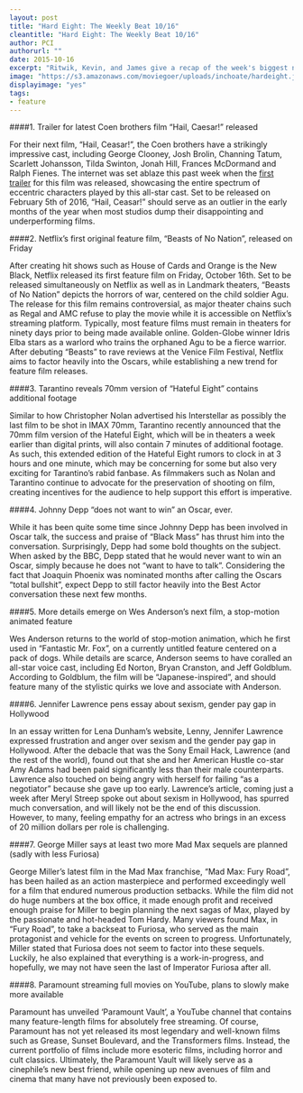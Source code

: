 ```yaml
---
layout: post
title: "Hard Eight: The Weekly Beat 10/16"
cleantitle: "Hard Eight: The Weekly Beat 10/16"
author: PCI
authorurl: ""
date: 2015-10-16
excerpt: "Ritwik, Kevin, and James give a recap of the week's biggest news"
image: "https://s3.amazonaws.com/moviegoer/uploads/inchoate/hardeight.jpg"
displayimage: "yes"
tags: 
- feature
---
```

	
####1. Trailer for latest Coen brothers film “Hail, Caesar!” released

For their next film, “Hail, Ceasar!”, the Coen brothers have a strikingly impressive cast, including George Clooney, Josh Brolin, Channing Tatum, Scarlett Johansson, Tilda Swinton, Jonah Hill, Frances McDormand and Ralph Fienes. The internet was set ablaze this past week when the [first trailer](https://www.youtube.com/watch?v=kMqeoW3XRa0) for this film was released, showcasing the entire spectrum of eccentric characters played by this all-star cast. Set to be released on February 5th of 2016, “Hail, Ceasar!” should serve as an outlier in the early months of the year when most studios dump their disappointing and underperforming films.

####2. Netflix’s first original feature film, “Beasts of No Nation”, released on Friday

After creating hit shows such as House of Cards and Orange is the New Black, Netflix released its first feature film on Friday, October 16th. Set to be released simultaneously on Netflix as well as in Landmark theaters, “Beasts of No Nation” depicts the horrors of war, centered on the child soldier Agu. The release for this film remains controversial, as major theater chains such as Regal and AMC refuse to play the movie while it is accessible on Netflix’s streaming platform. Typically, most feature films must remain in theaters for ninety days prior to being made available online. Golden-Globe winner Idris Elba stars as a warlord who trains the orphaned Agu to be a fierce warrior. After debuting “Beasts” to rave reviews at the Venice Film Festival, Netflix aims to factor heavily into the Oscars, while establishing a new trend for feature film releases. 

####3. Tarantino reveals 70mm version of “Hateful Eight” contains additional footage

Similar to how Christopher Nolan advertised his Interstellar as possibly the last film to be shot in IMAX 70mm, Tarantino recently announced that the 70mm film version of the Hateful Eight, which will be in theaters a week earlier than digital prints, will also contain 7 minutes of additional footage. As such, this extended edition of the Hateful Eight rumors to clock in at 3 hours and one minute, which may be concerning for some but also very exciting for Tarantino’s rabid fanbase. As filmmakers such as Nolan and Tarantino continue to advocate for the preservation of shooting on film, creating incentives for the audience to help support this effort is imperative. 

####4. Johnny Depp “does not want to win” an Oscar, ever.

While it has been quite some time since Johnny Depp has been involved in Oscar talk, the success and praise of “Black Mass” has thrust him into the conversation. Surprisingly, Depp had some bold thoughts on the subject. When asked by the BBC, Depp stated that he would never want to win an Oscar, simply because he does not “want to have to talk”. Considering the fact that Joaquin Phoenix was nominated months after calling the Oscars “total bullshit”, expect Depp to still factor heavily into the Best Actor conversation these next few months.

####5. More details emerge on Wes Anderson’s next film, a stop-motion animated feature

Wes Anderson returns to the world of stop-motion animation, which he first used in “Fantastic Mr. Fox”, on a currently untitled feature centered on a pack of dogs. While details are scarce, Anderson seems to have coralled an all-star voice cast, including Ed Norton, Bryan Cranston, and Jeff Goldblum. According to Goldblum, the film will be “Japanese-inspired”, and should feature many of the stylistic quirks we love and associate with Anderson.

####6. Jennifer Lawrence pens essay about sexism, gender pay gap in Hollywood

In an essay written for Lena Dunham’s website, Lenny, Jennifer Lawrence expressed frustration and anger over sexism and the gender pay gap in Hollywood. After the debacle that was the Sony Email Hack, Lawrence (and the rest of the world), found out that she and her American Hustle co-star Amy Adams had been paid significantly less than their male counterparts. Lawrence also touched on being angry with herself for failing “as a negotiator” because she gave up too early. Lawrence’s article, coming just a week after Meryl Streep spoke out about sexism in Hollywood, has spurred much conversation, and will likely not be the end of this discussion. However, to many, feeling empathy for an actress who brings in an excess of 20 million dollars per role is challenging.

####7. George Miller says at least two more Mad Max sequels are planned (sadly with less Furiosa)

George Miller’s latest film in the Mad Max franchise, “Mad Max: Fury Road”, has been hailed as an action masterpiece and performed exceedingly well for a film that endured numerous production setbacks. While the film did not do huge numbers at the box office, it made enough profit and received enough praise for Miller to begin planning the next sagas of Max, played by the passionate and hot-headed Tom Hardy. Many viewers found Max, in “Fury Road”, to take a backseat to Furiosa, who served as the main protagonist and vehicle for the events on screen to progress. Unfortunately, Miller stated that Furiosa does not seem to factor into these sequels. Luckily, he also explained that everything is a work-in-progress, and hopefully, we may not have seen the last of Imperator Furiosa after all.

####8. Paramount streaming full movies on YouTube, plans to slowly make more available

Paramount has unveiled ‘Paramount Vault’, a YouTube channel that contains many feature-length films for absolutely free streaming. Of course, Paramount has not yet released its most legendary and well-known films such as Grease, Sunset Boulevard, and the Transformers films. Instead, the current portfolio of films include more esoteric films, including horror and cult classics. Ultimately, the Paramount Vault will likely serve as a cinephile’s new best friend, while opening up new avenues of film and cinema that many have not previously been exposed to. 






